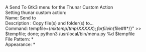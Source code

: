 A Send To Gtk3 menu for the Thunar Custom Action    
  Setting thunar custom action:    
  Name: Send to    
  Description : Copy file(s) and folder(s) to...    
  Command: tempfile=$(mktemp /tmp/XXXXX); for file in %F; do echo "${file##*/}" >> $tempfile; done; python3 /usr/local/bin/menu.py %d $tempfile    
  File Pattern: *    
  Appearance: *    